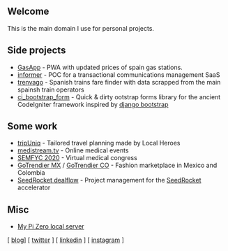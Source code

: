 ## Welcome

This is the main domain I use for personal projects.

## Side projects

- [GasApp](https://gasapp.dropdatabase.es/) - PWA with updated prices of spain gas stations.
- [informer](https://informer.dropdatabase.es/) - POC for a transactional communications management SaaS
- [trenvago](https://trenvago.dropdatabase.es/) - Spanish trains fare finder with data scrapped from the main spainsh train operators
- [ci_bootstrap_form](https://github.com/callmewind/ci_bootstrap_form) - Quick & dirty ootstrap forms library for the ancient CodeIgniter framework inspired by [django bootstrap](https://github.com/zostera/django-bootstrap3)

## Some work

- [tripUniq](https://www.tripuniq.com/) - Tailored travel planning made by Local Heroes
- [medistream.tv](https://medistream.tv/) - Online medical events
- [SEMFYC 2020](https://2020.congresodelasemfyc.com/) - Virtual medical congress
- [GoTrendier MX](http://www.gotrendier.com.co/) / [GoTrendier CO](http://www.gotrendier.com.co/) - Fashion marketplace in Mexico and Colombia
- [SeedRocket dealflow](https://dealflow.seedrocket.com/) - Project management for the [SeedRocket](https://www.seedrocket.com/) accelerator

## Misc
- [My Pi Zero local server](https://pi.dropdatabase.es) 

\[ [blog](https://www.eduardmartinez.es/)\] \[ [twitter](https://twitter.com/publicString) \] \[ [linkedin](https://www.linkedin.com/in/eduardmartinez/) \] \[ [instagram](https://www.instagram.com/applediagonal/) \]
